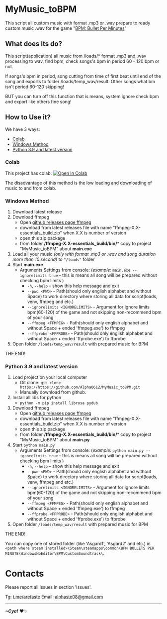 # MyMusic_toBPM
This script all custom music with format .mp3 or .wav prepare to ready custom music .wav for the game "[BPM: Bullet Per Minutes](https://store.steampowered.com/app/1286350/BPM_BULLETS_PER_MINUTE/)" 
## What does its do?
This script(application) all music from /loads/* format .mp3 and .wav processing to wav, find bpm, check songs's bpm in period 60 - 120 bpm or not. 

If songs's bpm in period, song cutting from time of first beat until end of the song and exports to folder /loads/temp_wav/result.
Other songs what bm isn't period 60-120 skipping!

BUT you can turn off this function that is means, system ignore check bpm and export like others fine song!

## How to Use it?
We have 3 ways:
 - [Colab](https://github.com/AlphaO612/MyMusic_toBPM/blob/main/README.md#colab)
 - [Windows Method](https://github.com/AlphaO612/MyMusic_toBPM/blob/main/README.md#windows-method)
 - [Python 3.9 and latest version](https://github.com/AlphaO612/MyMusic_toBPM/blob/main/README.md#python-39-and-latest-version)
### Colab
This project has colab: [![Open In Colab](https://colab.research.google.com/assets/colab-badge.svg)](https://colab.research.google.com/drive/1PScDuCS38axi4McQCLxsJRLbzw6JyexS?usp=sharing)

The disadvantage of this method is the low loading and downloading of music to and from colab. 
### Windows Method
1. Download latest release
2. Download ffmpeg
    - Open [github releases page ffmpeg](https://github.com/GyanD/codexffmpeg/releases)
    - download from latest releases file with name "ffmpeg-X.X-essentials_build.zip" when X.X is number of version
    - open this zip package
    - from folder **/ffmpeg-X.X-essentials_build/bin/*** copy to project "MyMusic_toBPM" about **main.exe**
4.   Load all your music _(only with format .mp3 or .wav and song duration more than 10 second)_ to `"/loads"` folder
5.   Start **main.exe**
     - Arguments Settings from console: (_example_: `main.exe --ignorelimits true` - this is means all song will be prepared without checking bpm limits )
       - `-h`, `--help` – show this help message and exit
       - `--pwd <PWD>` - Path(should only english alphabet and without Space) to work directory where storing all data for script(loads, venv, ffmpeg and etc.)
       - `--ignorelimits <IGNORELIMITS>` - Argument for ignore limits bpm(60-120) of the game and not skipping non-recommend bpm of your song
       - `--ffmpeg <FFMPEG>` - Path(should only english alphabet and without Space + ended 'ffmpeg.exe') to ffmpeg
       - `--ffprobe <FFPROBE>` - Path(should only english alphabet and without Space + ended 'ffprobe.exe') to ffprobe
7.   Open folder `/loads/temp_wav/result` with prepared music for BPM

THE END! 

### Python 3.9 and latest version
1. Load project on your local computer
   - Git clone: `git clone https://https://github.com/AlphaO612/MyMusic_toBPM.git`
   - Manually download from github.
3. Install all libs for python
    - `python -m pip install librosa pydub`
5. Download ffmpeg
    - Open [github releases page ffmpeg](https://github.com/GyanD/codexffmpeg/releases)
    - download from latest releases file with name "ffmpeg-X.X-essentials_build.zip" when X.X is number of version
    - open this zip package
    - from folder **/ffmpeg-X.X-essentials_build/bin/*** copy to project "MyMusic_toBPM" about **main.py**
6. Start `python main.py`
     - Arguments Settings from console: (_example_: `python main.py --ignorelimits true` - this is means all song will be prepared without checking bpm limits )
       - `-h`, `--help` – show this help message and exit
       - `--pwd <PWD>` - Path(should only english alphabet and without Space) to work directory where storing all data for script(loads, venv, ffmpeg and etc.)
       - `--ignorelimits <IGNORELIMITS>` - Argument for ignore limits bpm(60-120) of the game and not skipping non-recommend bpm of your song
       - `--ffmpeg <FFMPEG>` - Path(should only english alphabet and without Space + ended 'ffmpeg.exe') to ffmpeg
       - `--ffprobe <FFPROBE>` - Path(should only english alphabet and without Space + ended 'ffprobe.exe') to ffprobe
7.   Open folder `/loads/temp_wav/result` with prepared music for BPM

THE END!

You can copy one of stored folder (like 'Asgard1', 'Asgard2' and etc.) in `<path where steam installed>\Steam\steamapps\common\BPM BULLETS PER MINUTE\WindowsNoEditor\BPM\CustomSoundtrack\`.

# Contacts
Please report all issues in section 'Issues'.

Tg: [t.me/arefaste](https://t.me/arefaste)
Email: alphaste08@gmail.com

---
***~Cya!*** ❤️✨
